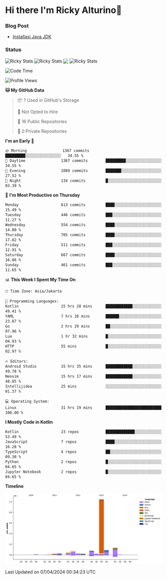 # Hi there I'm Ricky Alturino👋

### Blog Post

<!-- BLOG-POST-LIST:START -->

- [Installasi Java JDK](https://onirutla.medium.com/installasi-java-jdk-ec701beeb5cb?source=rss-d9d81c918cc9------2)
<!-- BLOG-POST-LIST:END -->

### Status

<img align="center" alt="Ricky Stats" src="https://github-readme-stats.vercel.app/api?username=Alturino&theme=dark&show_icons=true&hide_border=false" />
<img align="center" alt="Ricky Stats" src="https://github-readme-stats.vercel.app/api/top-langs/?username=Alturino&theme=dark&show_icons=true&layout=compact"/>
<img align="center" width="640px" src="https://github-readme-stats.vercel.app/api/wakatime?username=Alturino&layout=compact&hide_border=true&theme=dark">
<img align="center" alt="Ricky Stats" src="https://leetcard.jacoblin.cool/onirutla?border=0&radius=20&ext=activity"/>

<!--START_SECTION:waka-->
![Code Time](http://img.shields.io/badge/Code%20Time-196%20hrs%2036%20mins-blue)

![Profile Views](http://img.shields.io/badge/Profile%20Views-0-blue)

**🐱 My GitHub Data** 

> 📦 ? Used in GitHub's Storage 
 > 
> 🚫 Not Opted to Hire
 > 
> 📜 16 Public Repositories 
 > 
> 🔑 0 Private Repositories 
 > 
**I'm an Early 🐤** 

```text
🌞 Morning                1367 commits        █████████░░░░░░░░░░░░░░░░   34.55 % 
🌆 Daytime                1367 commits        █████████░░░░░░░░░░░░░░░░   34.55 % 
🌃 Evening                1089 commits        ███████░░░░░░░░░░░░░░░░░░   27.52 % 
🌙 Night                  134 commits         █░░░░░░░░░░░░░░░░░░░░░░░░   03.39 % 
```
📅 **I'm Most Productive on Thursday** 

```text
Monday                   613 commits         ████░░░░░░░░░░░░░░░░░░░░░   15.49 % 
Tuesday                  446 commits         ███░░░░░░░░░░░░░░░░░░░░░░   11.27 % 
Wednesday                554 commits         ████░░░░░░░░░░░░░░░░░░░░░   14.00 % 
Thursday                 705 commits         ████░░░░░░░░░░░░░░░░░░░░░   17.82 % 
Friday                   511 commits         ███░░░░░░░░░░░░░░░░░░░░░░   12.91 % 
Saturday                 667 commits         ████░░░░░░░░░░░░░░░░░░░░░   16.86 % 
Sunday                   461 commits         ███░░░░░░░░░░░░░░░░░░░░░░   11.65 % 
```


📊 **This Week I Spent My Time On** 

```text
🕑︎ Time Zone: Asia/Jakarta

💬 Programming Languages: 
Kotlin                   15 hrs 28 mins      ████████████░░░░░░░░░░░░░   49.41 % 
YAML                     7 hrs 28 mins       ██████░░░░░░░░░░░░░░░░░░░   23.87 % 
Go                       2 hrs 29 mins       ██░░░░░░░░░░░░░░░░░░░░░░░   07.96 % 
Lua                      1 hr 32 mins        █░░░░░░░░░░░░░░░░░░░░░░░░   04.93 % 
HTTP                     55 mins             █░░░░░░░░░░░░░░░░░░░░░░░░   02.97 % 

🔥 Editors: 
Android Studio           15 hrs 35 mins      ████████████░░░░░░░░░░░░░   49.78 % 
Neovim                   15 hrs 17 mins      ████████████░░░░░░░░░░░░░   48.85 % 
Intellijidea             25 mins             ░░░░░░░░░░░░░░░░░░░░░░░░░   01.37 % 

💻 Operating System: 
Linux                    31 hrs 19 mins      █████████████████████████   100.00 % 
```

**I Mostly Code in Kotlin** 

```text
Kotlin                   23 repos            █████████████░░░░░░░░░░░░   53.49 % 
JavaScript               7 repos             ████░░░░░░░░░░░░░░░░░░░░░   16.28 % 
TypeScript               4 repos             ██░░░░░░░░░░░░░░░░░░░░░░░   09.30 % 
Python                   2 repos             █░░░░░░░░░░░░░░░░░░░░░░░░   04.65 % 
Jupyter Notebook         2 repos             █░░░░░░░░░░░░░░░░░░░░░░░░   04.65 % 
```



**Timeline**

![Lines of Code chart](https://raw.githubusercontent.com/Alturino/Alturino/main/assets/bar_graph.png)


 Last Updated on 07/04/2024 00:34:23 UTC
<!--END_SECTION:waka-->
